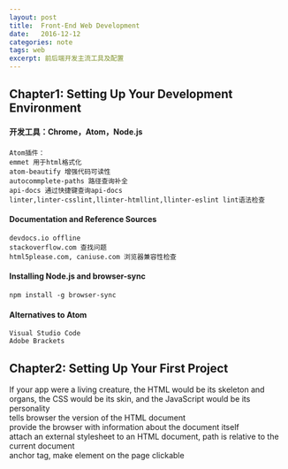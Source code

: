 ```yaml
---
layout: post
title:  Front-End Web Development
date:   2016-12-12 
categories: note
tags: web
excerpt: 前后端开发主流工具及配置
---
```


## Chapter1: Setting Up Your Development Environment

#### 开发工具：Chrome，Atom，Node.js  
    Atom插件：   
    emmet 用于html格式化   
    atom-beautify 增强代码可读性  
    autocommplete-paths 路径查询补全  
    api-docs 通过快捷键查询api-docs  
    linter,linter-csslint,llinter-htmllint,llinter-eslint lint语法检查  

#### Documentation and Reference Sources   
    devdocs.io offline   
    stackoverflow.com 查找问题   
    html5please.com, caniuse.com 浏览器兼容性检查   

#### Installing Node.js and browser-sync   
    npm install -g browser-sync   

#### Alternatives to Atom   
    Visual Studio Code   
    Adobe Brackets   

## Chapter2: Setting Up Your First Project    
  If your app were a living creature, the HTML would be its skeleton and organs, the CSS would be its skin, and the JavaScript would be its personality    
    <!doctype html> tells browser the version of the HTML document    
    <meta charset="utf-8"> provide the browser with information about the document itself    
    <link rel="stylesheet" href="stylesheets/styles.css"> attach an external stylesheet to an HTML document, path is relative to the current document     
    <a> anchor tag, make element on the page clickable    
    
    
